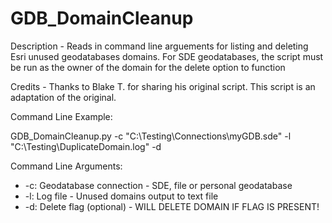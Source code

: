 # GDB_DomainCleanup

Description - Reads in command line arguements for listing and deleting Esri unused geodatabases domains.  For SDE geodatabases, the script must be run as the owner of the domain for the delete option to function
 
Credits - Thanks to Blake T. for sharing his original script.  This script is an adaptation of the original.   
 
 Command Line Example: 
 
 GDB_DomainCleanup.py -c "C:\Testing\Connections\myGDB.sde" -l "C:\Testing\DuplicateDomain.log" -d
 
 Command Line Arguments:
 * -c: Geodatabase connection - SDE, file or personal geodatabase
 * -l: Log file - Unused domains output to text file
 * -d: Delete flag (optional) - WILL DELETE DOMAIN IF FLAG IS PRESENT!
